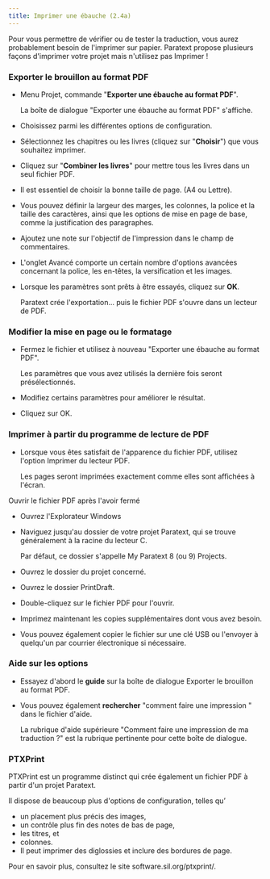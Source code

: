 ```yaml
---
title: Imprimer une ébauche (2.4a)
---
```

Pour vous permettre de vérifier ou de tester la traduction, vous aurez probablement besoin de l'imprimer sur papier. Paratext propose plusieurs façons d'imprimer votre projet mais n'utilisez pas Imprimer !

### Exporter le brouillon au format PDF

-   Menu Projet, commande "**Exporter une ébauche au format PDF**".

    La boîte de dialogue "Exporter une ébauche au format PDF" s'affiche.

-   Choisissez parmi les différentes options de configuration.
-   Sélectionnez les chapitres ou les livres (cliquez sur "**Choisir**") que vous souhaitez imprimer.
-   Cliquez sur "**Combiner les livres**" pour mettre tous les livres dans un seul fichier PDF.
-   Il est essentiel de choisir la bonne taille de page. (A4 ou Lettre).
-   Vous pouvez définir la largeur des marges, les colonnes, la police et la taille des caractères, ainsi que les options de mise en page de base, comme la justification des paragraphes.
-   Ajoutez une note sur l'objectif de l'impression dans le champ de commentaires.
-   L'onglet Avancé comporte un certain nombre d'options avancées concernant la police, les en-têtes, la versification et les images.
-   Lorsque les paramètres sont prêts à être essayés, cliquez sur **OK**.

    Paratext crée l'exportation... puis le fichier PDF s'ouvre dans un lecteur de PDF.

### Modifier la mise en page ou le formatage

-   Fermez le fichier et utilisez à nouveau "Exporter une ébauche au format PDF".

    Les paramètres que vous avez utilisés la dernière fois seront présélectionnés.

-   Modifiez certains paramètres pour améliorer le résultat.
-   Cliquez sur OK.

### Imprimer à partir du programme de lecture de PDF

-   Lorsque vous êtes satisfait de l'apparence du fichier PDF, utilisez l'option Imprimer du lecteur PDF.

    Les pages seront imprimées exactement comme elles sont affichées à l'écran.

Ouvrir le fichier PDF après l'avoir fermé

-   Ouvrez l'Explorateur Windows
-   Naviguez jusqu'au dossier de votre projet Paratext, qui se trouve généralement à la racine du lecteur C.

    Par défaut, ce dossier s'appelle My Paratext 8 (ou 9) Projects.

-   Ouvrez le dossier du projet concerné.
-   Ouvrez le dossier PrintDraft.
-   Double-cliquez sur le fichier PDF pour l'ouvrir.
-   Imprimez maintenant les copies supplémentaires dont vous avez besoin.
-   Vous pouvez également copier le fichier sur une clé USB ou l'envoyer à quelqu'un par courrier électronique si nécessaire.

### Aide sur les options

-   Essayez d'abord le **guide** sur la boîte de dialogue Exporter le brouillon au format PDF.
-   Vous pouvez également **rechercher** "comment faire une impression " dans le fichier d'aide.

    La rubrique d'aide supérieure "Comment faire une impression de ma traduction ?" est la rubrique pertinente pour cette boîte de dialogue.

### PTXPrint

PTXPrint est un programme distinct qui crée également un fichier PDF à partir d'un projet Paratext.

Il dispose de beaucoup plus d'options de configuration, telles qu’

-   un placement plus précis des images,
-   un contrôle plus fin des notes de bas de page,
-   les titres, et
-   colonnes.
-   Il peut imprimer des diglossies et inclure des bordures de page.

Pour en savoir plus, consultez le site software.sil.org/ptxprint/.
